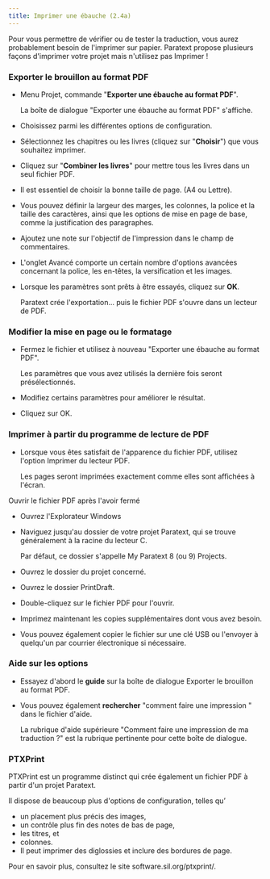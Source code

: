 ```yaml
---
title: Imprimer une ébauche (2.4a)
---
```

Pour vous permettre de vérifier ou de tester la traduction, vous aurez probablement besoin de l'imprimer sur papier. Paratext propose plusieurs façons d'imprimer votre projet mais n'utilisez pas Imprimer !

### Exporter le brouillon au format PDF

-   Menu Projet, commande "**Exporter une ébauche au format PDF**".

    La boîte de dialogue "Exporter une ébauche au format PDF" s'affiche.

-   Choisissez parmi les différentes options de configuration.
-   Sélectionnez les chapitres ou les livres (cliquez sur "**Choisir**") que vous souhaitez imprimer.
-   Cliquez sur "**Combiner les livres**" pour mettre tous les livres dans un seul fichier PDF.
-   Il est essentiel de choisir la bonne taille de page. (A4 ou Lettre).
-   Vous pouvez définir la largeur des marges, les colonnes, la police et la taille des caractères, ainsi que les options de mise en page de base, comme la justification des paragraphes.
-   Ajoutez une note sur l'objectif de l'impression dans le champ de commentaires.
-   L'onglet Avancé comporte un certain nombre d'options avancées concernant la police, les en-têtes, la versification et les images.
-   Lorsque les paramètres sont prêts à être essayés, cliquez sur **OK**.

    Paratext crée l'exportation... puis le fichier PDF s'ouvre dans un lecteur de PDF.

### Modifier la mise en page ou le formatage

-   Fermez le fichier et utilisez à nouveau "Exporter une ébauche au format PDF".

    Les paramètres que vous avez utilisés la dernière fois seront présélectionnés.

-   Modifiez certains paramètres pour améliorer le résultat.
-   Cliquez sur OK.

### Imprimer à partir du programme de lecture de PDF

-   Lorsque vous êtes satisfait de l'apparence du fichier PDF, utilisez l'option Imprimer du lecteur PDF.

    Les pages seront imprimées exactement comme elles sont affichées à l'écran.

Ouvrir le fichier PDF après l'avoir fermé

-   Ouvrez l'Explorateur Windows
-   Naviguez jusqu'au dossier de votre projet Paratext, qui se trouve généralement à la racine du lecteur C.

    Par défaut, ce dossier s'appelle My Paratext 8 (ou 9) Projects.

-   Ouvrez le dossier du projet concerné.
-   Ouvrez le dossier PrintDraft.
-   Double-cliquez sur le fichier PDF pour l'ouvrir.
-   Imprimez maintenant les copies supplémentaires dont vous avez besoin.
-   Vous pouvez également copier le fichier sur une clé USB ou l'envoyer à quelqu'un par courrier électronique si nécessaire.

### Aide sur les options

-   Essayez d'abord le **guide** sur la boîte de dialogue Exporter le brouillon au format PDF.
-   Vous pouvez également **rechercher** "comment faire une impression " dans le fichier d'aide.

    La rubrique d'aide supérieure "Comment faire une impression de ma traduction ?" est la rubrique pertinente pour cette boîte de dialogue.

### PTXPrint

PTXPrint est un programme distinct qui crée également un fichier PDF à partir d'un projet Paratext.

Il dispose de beaucoup plus d'options de configuration, telles qu’

-   un placement plus précis des images,
-   un contrôle plus fin des notes de bas de page,
-   les titres, et
-   colonnes.
-   Il peut imprimer des diglossies et inclure des bordures de page.

Pour en savoir plus, consultez le site software.sil.org/ptxprint/.
